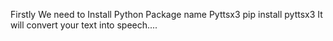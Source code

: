 Firstly We need to Install Python Package name Pyttsx3
pip install pyttsx3
It will convert your text into speech....
